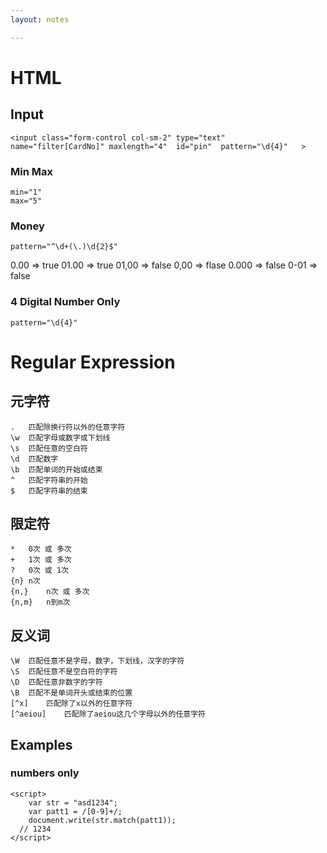 ```yaml
---
layout: notes

---
```


#   HTML 
##  Input 
```
<input class="form-control col-sm-2" type="text"  name="filter[CardNo]" maxlength="4"  id="pin"  pattern="\d{4}"   >
```
### Min Max 
```
min="1" 
max="5"
```


### Money 
```
pattern="^\d+(\.)\d{2}$" 
```
0.00  => true
01.00 => true
01,00 => false
0,00  => flase
0.000 => false
0-01  => false
### 4 Digital Number Only 
```
pattern="\d{4}"
```

#  Regular Expression 
## 元字符
```
.	匹配除换行符以外的任意字符
\w	匹配字母或数字或下划线
\s	匹配任意的空白符
\d	匹配数字
\b	匹配单词的开始或结束
^	匹配字符串的开始
$	匹配字符串的结束
```
## 限定符
```
*	0次 或 多次
+	1次 或 多次
?	0次 或 1次
{n}	n次
{n,}	n次 或 多次
{n,m}	n到m次
```
## 反义词
```
\W	匹配任意不是字母，数字，下划线，汉字的字符
\S	匹配任意不是空白符的字符
\D	匹配任意非数字的字符
\B	匹配不是单词开头或结束的位置
[^x]	匹配除了x以外的任意字符
[^aeiou]	匹配除了aeiou这几个字母以外的任意字符
```

## Examples
### numbers only
```
<script>
	var str = "asd1234";
	var patt1 = /[0-9]+/;
	document.write(str.match(patt1));
  // 1234
</script>
```



